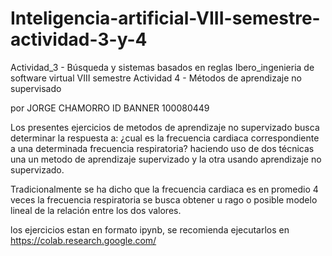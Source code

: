 # Inteligencia-artificial-VIII-semestre-actividad-3-y-4

Actividad_3 - Búsqueda y sistemas basados en reglas Ibero_ingenieria de software virtual VIII semestre
Actividad 4 - Métodos de aprendizaje no supervisado

por JORGE CHAMORRO ID BANNER 100080449

Los presentes ejercicios de metodos de aprendizaje no supervizado busca determinar la respuesta a:
¿cual es la frecuencia cardiaca correspondiente a una determinada frecuencia respiratoria?
haciendo uso de dos técnicas una un metodo de aprendizaje supervizado y la otra usando aprendizaje no supervizado.

Tradicionalmente se ha dicho que la frecuencia cardiaca es en promedio 4 veces la frecuencia respiratoria
se busca obtener u rago o posible modelo lineal de la relación entre los dos valores.

los ejercicios estan en formato ipynb, se recomienda ejecutarlos en https://colab.research.google.com/ 
